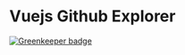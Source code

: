 # Vuejs Github Explorer

[![Greenkeeper badge](https://badges.greenkeeper.io/SonyaMoisset/hubexplore.svg)](https://greenkeeper.io/)
